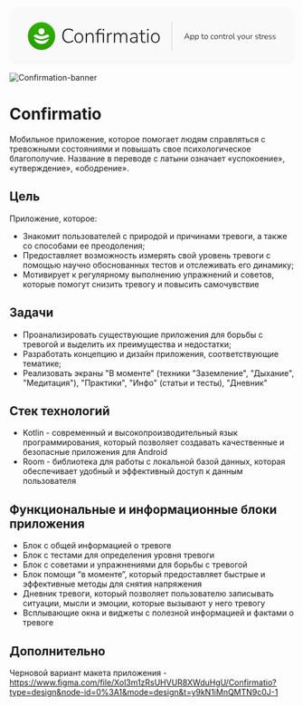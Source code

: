 <svg width="2325" height="466" viewBox="0 0 2325 466" fill="none" xmlns="http://www.w3.org/2000/svg">
<rect width="2325" height="466" rx="60" fill="#F9F9F9"/>
<path d="M1325 120V346" stroke="#1E1E1E" stroke-opacity="0.46" stroke-width="2" stroke-linecap="round"/>
<path d="M1428.42 257.396C1427.85 257.396 1427.39 257.264 1427.04 257C1426.73 256.78 1426.55 256.45 1426.51 256.01C1426.51 255.57 1426.62 255.086 1426.84 254.558L1445.38 211.922C1445.69 211.262 1446.07 210.8 1446.51 210.536C1446.95 210.228 1447.39 210.074 1447.83 210.074C1448.35 210.074 1448.82 210.228 1449.21 210.536C1449.65 210.8 1450 211.262 1450.27 211.922L1468.81 254.558C1469.08 255.086 1469.19 255.57 1469.14 256.01C1469.14 256.45 1468.99 256.78 1468.68 257C1468.42 257.264 1468 257.396 1467.43 257.396C1466.81 257.396 1466.31 257.242 1465.91 256.934C1465.56 256.582 1465.25 256.12 1464.99 255.548L1459.9 243.602L1462.08 244.592H1433.5L1435.75 243.602L1430.67 255.548C1430.4 256.208 1430.07 256.692 1429.68 257C1429.32 257.264 1428.91 257.396 1428.42 257.396ZM1447.76 215.486L1436.54 241.886L1435.02 241.094H1460.56L1459.18 241.886L1447.89 215.486H1447.76ZM1478.96 269.276C1478.3 269.276 1477.79 269.1 1477.44 268.748C1477.09 268.396 1476.91 267.89 1476.91 267.23V226.64C1476.91 225.936 1477.09 225.408 1477.44 225.056C1477.79 224.704 1478.3 224.528 1478.96 224.528C1479.57 224.528 1480.06 224.704 1480.41 225.056C1480.76 225.408 1480.94 225.936 1480.94 226.64V233.372L1480.21 232.976C1480.96 230.336 1482.39 228.246 1484.5 226.706C1486.61 225.166 1489.16 224.396 1492.16 224.396C1495.02 224.396 1497.5 225.078 1499.61 226.442C1501.77 227.806 1503.42 229.72 1504.56 232.184C1505.75 234.648 1506.35 237.574 1506.35 240.962C1506.35 244.35 1505.75 247.298 1504.56 249.806C1503.42 252.27 1501.79 254.184 1499.68 255.548C1497.57 256.868 1495.06 257.528 1492.16 257.528C1489.16 257.528 1486.61 256.758 1484.5 255.218C1482.39 253.678 1480.96 251.632 1480.21 249.08H1480.94V267.23C1480.94 267.89 1480.76 268.396 1480.41 268.748C1480.06 269.1 1479.57 269.276 1478.96 269.276ZM1491.56 254.162C1493.72 254.162 1495.59 253.656 1497.17 252.644C1498.8 251.588 1500.05 250.07 1500.93 248.09C1501.81 246.11 1502.25 243.734 1502.25 240.962C1502.25 236.782 1501.29 233.548 1499.35 231.26C1497.41 228.972 1494.82 227.828 1491.56 227.828C1489.41 227.828 1487.51 228.356 1485.89 229.412C1484.3 230.424 1483.07 231.92 1482.19 233.9C1481.31 235.836 1480.87 238.19 1480.87 240.962C1480.87 245.186 1481.84 248.442 1483.77 250.73C1485.71 253.018 1488.31 254.162 1491.56 254.162ZM1516.92 269.276C1516.26 269.276 1515.75 269.1 1515.4 268.748C1515.05 268.396 1514.87 267.89 1514.87 267.23V226.64C1514.87 225.936 1515.05 225.408 1515.4 225.056C1515.75 224.704 1516.26 224.528 1516.92 224.528C1517.54 224.528 1518.02 224.704 1518.37 225.056C1518.72 225.408 1518.9 225.936 1518.9 226.64V233.372L1518.17 232.976C1518.92 230.336 1520.35 228.246 1522.46 226.706C1524.58 225.166 1527.13 224.396 1530.12 224.396C1532.98 224.396 1535.47 225.078 1537.58 226.442C1539.73 227.806 1541.38 229.72 1542.53 232.184C1543.72 234.648 1544.31 237.574 1544.31 240.962C1544.31 244.35 1543.72 247.298 1542.53 249.806C1541.38 252.27 1539.76 254.184 1537.64 255.548C1535.53 256.868 1533.02 257.528 1530.12 257.528C1527.13 257.528 1524.58 256.758 1522.46 255.218C1520.35 253.678 1518.92 251.632 1518.17 249.08H1518.9V267.23C1518.9 267.89 1518.72 268.396 1518.37 268.748C1518.02 269.1 1517.54 269.276 1516.92 269.276ZM1529.53 254.162C1531.68 254.162 1533.55 253.656 1535.14 252.644C1536.76 251.588 1538.02 250.07 1538.9 248.09C1539.78 246.11 1540.22 243.734 1540.22 240.962C1540.22 236.782 1539.25 233.548 1537.31 231.26C1535.38 228.972 1532.78 227.828 1529.53 227.828C1527.37 227.828 1525.48 228.356 1523.85 229.412C1522.27 230.424 1521.03 231.92 1520.15 233.9C1519.27 235.836 1518.83 238.19 1518.83 240.962C1518.83 245.186 1519.8 248.442 1521.74 250.73C1523.67 253.018 1526.27 254.162 1529.53 254.162ZM1581.54 257.528C1579.17 257.528 1577.19 257.088 1575.6 256.208C1574.02 255.328 1572.83 254.074 1572.04 252.446C1571.25 250.774 1570.85 248.728 1570.85 246.308V228.224H1565.97C1565.4 228.224 1564.93 228.092 1564.58 227.828C1564.23 227.52 1564.05 227.102 1564.05 226.574C1564.05 226.09 1564.23 225.716 1564.58 225.452C1564.93 225.144 1565.4 224.99 1565.97 224.99H1570.85V216.74C1570.85 216.036 1571.03 215.53 1571.38 215.222C1571.73 214.87 1572.24 214.694 1572.9 214.694C1573.51 214.694 1574 214.87 1574.35 215.222C1574.7 215.53 1574.88 216.036 1574.88 216.74V224.99H1583.79C1584.4 224.99 1584.87 225.144 1585.17 225.452C1585.48 225.716 1585.64 226.09 1585.64 226.574C1585.64 227.102 1585.48 227.52 1585.17 227.828C1584.87 228.092 1584.4 228.224 1583.79 228.224H1574.88V245.78C1574.88 248.464 1575.43 250.51 1576.53 251.918C1577.63 253.326 1579.45 254.03 1582.01 254.03C1582.89 254.03 1583.61 253.942 1584.18 253.766C1584.8 253.546 1585.31 253.436 1585.7 253.436C1586.01 253.436 1586.27 253.568 1586.49 253.832C1586.76 254.096 1586.89 254.514 1586.89 255.086C1586.89 255.438 1586.8 255.79 1586.63 256.142C1586.49 256.494 1586.23 256.714 1585.83 256.802C1585.35 256.978 1584.69 257.132 1583.85 257.264C1583.02 257.44 1582.25 257.528 1581.54 257.528ZM1603.99 257.528C1601 257.528 1598.4 256.846 1596.2 255.482C1594 254.118 1592.28 252.204 1591.05 249.74C1589.86 247.276 1589.27 244.35 1589.27 240.962C1589.27 238.454 1589.6 236.188 1590.26 234.164C1590.96 232.14 1591.95 230.402 1593.23 228.95C1594.55 227.454 1596.11 226.332 1597.92 225.584C1599.76 224.792 1601.79 224.396 1603.99 224.396C1607.02 224.396 1609.64 225.078 1611.84 226.442C1614.04 227.806 1615.74 229.742 1616.92 232.25C1618.16 234.714 1618.77 237.618 1618.77 240.962C1618.77 243.514 1618.42 245.802 1617.72 247.826C1617.06 249.85 1616.07 251.588 1614.75 253.04C1613.47 254.492 1611.93 255.614 1610.13 256.406C1608.32 257.154 1606.28 257.528 1603.99 257.528ZM1603.99 254.162C1606.19 254.162 1608.08 253.656 1609.66 252.644C1611.29 251.588 1612.52 250.07 1613.36 248.09C1614.24 246.11 1614.68 243.734 1614.68 240.962C1614.68 236.782 1613.71 233.548 1611.78 231.26C1609.88 228.972 1607.29 227.828 1603.99 227.828C1601.83 227.828 1599.94 228.356 1598.31 229.412C1596.73 230.424 1595.5 231.92 1594.62 233.9C1593.78 235.836 1593.36 238.19 1593.36 240.962C1593.36 245.186 1594.33 248.442 1596.27 250.73C1598.2 253.018 1600.78 254.162 1603.99 254.162ZM1657.04 257.528C1653.92 257.528 1651.23 256.846 1648.99 255.482C1646.75 254.074 1645.01 252.116 1643.78 249.608C1642.59 247.056 1641.99 244.108 1641.99 240.764C1641.99 238.212 1642.32 235.946 1642.98 233.966C1643.69 231.942 1644.68 230.226 1645.95 228.818C1647.27 227.41 1648.86 226.332 1650.71 225.584C1652.6 224.792 1654.71 224.396 1657.04 224.396C1658.67 224.396 1660.34 224.682 1662.06 225.254C1663.77 225.782 1665.34 226.684 1666.74 227.96C1667.05 228.224 1667.25 228.532 1667.34 228.884C1667.43 229.236 1667.4 229.588 1667.27 229.94C1667.14 230.248 1666.94 230.512 1666.68 230.732C1666.41 230.908 1666.08 231.018 1665.69 231.062C1665.34 231.062 1664.96 230.886 1664.57 230.534C1663.33 229.522 1662.08 228.84 1660.8 228.488C1659.57 228.092 1658.36 227.894 1657.17 227.894C1655.37 227.894 1653.79 228.18 1652.42 228.752C1651.06 229.324 1649.89 230.16 1648.92 231.26C1648 232.36 1647.3 233.724 1646.81 235.352C1646.33 236.936 1646.09 238.762 1646.09 240.83C1646.09 244.966 1647.03 248.222 1648.92 250.598C1650.86 252.93 1653.61 254.096 1657.17 254.096C1658.36 254.096 1659.57 253.92 1660.8 253.568C1662.08 253.172 1663.33 252.468 1664.57 251.456C1664.96 251.104 1665.34 250.95 1665.69 250.994C1666.08 250.994 1666.41 251.104 1666.68 251.324C1666.94 251.5 1667.12 251.764 1667.21 252.116C1667.34 252.424 1667.36 252.754 1667.27 253.106C1667.18 253.458 1666.99 253.766 1666.68 254.03C1665.31 255.306 1663.77 256.208 1662.06 256.736C1660.34 257.264 1658.67 257.528 1657.04 257.528ZM1686.36 257.528C1683.37 257.528 1680.77 256.846 1678.57 255.482C1676.37 254.118 1674.66 252.204 1673.42 249.74C1672.24 247.276 1671.64 244.35 1671.64 240.962C1671.64 238.454 1671.97 236.188 1672.63 234.164C1673.34 232.14 1674.33 230.402 1675.6 228.95C1676.92 227.454 1678.48 226.332 1680.29 225.584C1682.14 224.792 1684.16 224.396 1686.36 224.396C1689.4 224.396 1692.01 225.078 1694.21 226.442C1696.41 227.806 1698.11 229.742 1699.3 232.25C1700.53 234.714 1701.14 237.618 1701.14 240.962C1701.14 243.514 1700.79 245.802 1700.09 247.826C1699.43 249.85 1698.44 251.588 1697.12 253.04C1695.84 254.492 1694.3 255.614 1692.5 256.406C1690.69 257.154 1688.65 257.528 1686.36 257.528ZM1686.36 254.162C1688.56 254.162 1690.45 253.656 1692.04 252.644C1693.66 251.588 1694.9 250.07 1695.73 248.09C1696.61 246.11 1697.05 243.734 1697.05 240.962C1697.05 236.782 1696.08 233.548 1694.15 231.26C1692.26 228.972 1689.66 227.828 1686.36 227.828C1684.2 227.828 1682.31 228.356 1680.68 229.412C1679.1 230.424 1677.87 231.92 1676.99 233.9C1676.15 235.836 1675.73 238.19 1675.73 240.962C1675.73 245.186 1676.7 248.442 1678.64 250.73C1680.57 253.018 1683.15 254.162 1686.36 254.162ZM1711.76 257.396C1711.1 257.396 1710.6 257.22 1710.24 256.868C1709.89 256.516 1709.72 256.01 1709.72 255.35V226.64C1709.72 225.936 1709.89 225.408 1710.24 225.056C1710.6 224.704 1711.1 224.528 1711.76 224.528C1712.38 224.528 1712.84 224.704 1713.15 225.056C1713.5 225.408 1713.68 225.936 1713.68 226.64V232.844L1712.95 232.448C1713.83 229.808 1715.33 227.806 1717.44 226.442C1719.59 225.078 1722.06 224.396 1724.83 224.396C1727.38 224.396 1729.49 224.858 1731.17 225.782C1732.88 226.662 1734.16 228.026 1734.99 229.874C1735.83 231.722 1736.25 234.032 1736.25 236.804V255.35C1736.25 256.01 1736.07 256.516 1735.72 256.868C1735.37 257.22 1734.88 257.396 1734.27 257.396C1733.61 257.396 1733.1 257.22 1732.75 256.868C1732.4 256.516 1732.22 256.01 1732.22 255.35V237.134C1732.22 233.922 1731.58 231.59 1730.31 230.138C1729.03 228.642 1727.01 227.894 1724.24 227.894C1721.07 227.894 1718.52 228.884 1716.58 230.864C1714.69 232.8 1713.74 235.418 1713.74 238.718V255.35C1713.74 256.714 1713.08 257.396 1711.76 257.396ZM1758.73 257.528C1756.35 257.528 1754.37 257.088 1752.79 256.208C1751.2 255.328 1750.01 254.074 1749.22 252.446C1748.43 250.774 1748.03 248.728 1748.03 246.308V228.224H1743.15C1742.58 228.224 1742.12 228.092 1741.76 227.828C1741.41 227.52 1741.24 227.102 1741.24 226.574C1741.24 226.09 1741.41 225.716 1741.76 225.452C1742.12 225.144 1742.58 224.99 1743.15 224.99H1748.03V216.74C1748.03 216.036 1748.21 215.53 1748.56 215.222C1748.91 214.87 1749.42 214.694 1750.08 214.694C1750.7 214.694 1751.18 214.87 1751.53 215.222C1751.88 215.53 1752.06 216.036 1752.06 216.74V224.99H1760.97C1761.59 224.99 1762.05 225.144 1762.36 225.452C1762.66 225.716 1762.82 226.09 1762.82 226.574C1762.82 227.102 1762.66 227.52 1762.36 227.828C1762.05 228.092 1761.59 228.224 1760.97 228.224H1752.06V245.78C1752.06 248.464 1752.61 250.51 1753.71 251.918C1754.81 253.326 1756.64 254.03 1759.19 254.03C1760.07 254.03 1760.79 253.942 1761.37 253.766C1761.98 253.546 1762.49 253.436 1762.88 253.436C1763.19 253.436 1763.46 253.568 1763.68 253.832C1763.94 254.096 1764.07 254.514 1764.07 255.086C1764.07 255.438 1763.98 255.79 1763.81 256.142C1763.68 256.494 1763.41 256.714 1763.02 256.802C1762.53 256.978 1761.87 257.132 1761.04 257.264C1760.2 257.44 1759.43 257.528 1758.73 257.528ZM1770.8 257.396C1770.14 257.396 1769.63 257.22 1769.28 256.868C1768.93 256.516 1768.75 256.01 1768.75 255.35V226.64C1768.75 225.936 1768.93 225.408 1769.28 225.056C1769.63 224.704 1770.14 224.528 1770.8 224.528C1771.42 224.528 1771.88 224.704 1772.19 225.056C1772.54 225.408 1772.71 225.936 1772.71 226.64V232.514H1772.05C1772.85 229.918 1774.25 227.916 1776.28 226.508C1778.35 225.1 1780.81 224.374 1783.67 224.33C1784.2 224.286 1784.64 224.396 1784.99 224.66C1785.34 224.924 1785.52 225.342 1785.52 225.914C1785.56 226.53 1785.43 227.014 1785.12 227.366C1784.81 227.674 1784.31 227.872 1783.6 227.96L1782.68 228.026C1779.56 228.334 1777.14 229.368 1775.42 231.128C1773.7 232.888 1772.85 235.264 1772.85 238.256V255.35C1772.85 256.01 1772.67 256.516 1772.32 256.868C1772.01 257.22 1771.5 257.396 1770.8 257.396ZM1803.66 257.528C1800.67 257.528 1798.08 256.846 1795.88 255.482C1793.68 254.118 1791.96 252.204 1790.73 249.74C1789.54 247.276 1788.95 244.35 1788.95 240.962C1788.95 238.454 1789.28 236.188 1789.94 234.164C1790.64 232.14 1791.63 230.402 1792.91 228.95C1794.23 227.454 1795.79 226.332 1797.59 225.584C1799.44 224.792 1801.46 224.396 1803.66 224.396C1806.7 224.396 1809.32 225.078 1811.52 226.442C1813.72 227.806 1815.41 229.742 1816.6 232.25C1817.83 234.714 1818.45 237.618 1818.45 240.962C1818.45 243.514 1818.1 245.802 1817.39 247.826C1816.73 249.85 1815.74 251.588 1814.42 253.04C1813.15 254.492 1811.61 255.614 1809.8 256.406C1808 257.154 1805.95 257.528 1803.66 257.528ZM1803.66 254.162C1805.86 254.162 1807.76 253.656 1809.34 252.644C1810.97 251.588 1812.2 250.07 1813.04 248.09C1813.92 246.11 1814.36 243.734 1814.36 240.962C1814.36 236.782 1813.39 233.548 1811.45 231.26C1809.56 228.972 1806.96 227.828 1803.66 227.828C1801.51 227.828 1799.62 228.356 1797.99 229.412C1796.4 230.424 1795.17 231.92 1794.29 233.9C1793.46 235.836 1793.04 238.19 1793.04 240.962C1793.04 245.186 1794.01 248.442 1795.94 250.73C1797.88 253.018 1800.45 254.162 1803.66 254.162ZM1836.26 257.528C1833.31 257.528 1831.02 256.604 1829.4 254.756C1827.81 252.908 1827.02 250.29 1827.02 246.902V212.12C1827.02 211.416 1827.2 210.91 1827.55 210.602C1827.9 210.25 1828.41 210.074 1829.07 210.074C1829.68 210.074 1830.17 210.25 1830.52 210.602C1830.87 210.91 1831.05 211.416 1831.05 212.12V246.44C1831.05 248.992 1831.55 250.906 1832.56 252.182C1833.58 253.414 1835.05 254.03 1836.99 254.03C1837.43 254.03 1837.8 254.008 1838.11 253.964C1838.42 253.92 1838.72 253.898 1839.03 253.898C1839.43 253.854 1839.71 253.942 1839.89 254.162C1840.11 254.338 1840.22 254.734 1840.22 255.35C1840.22 255.966 1840.07 256.428 1839.76 256.736C1839.45 257.044 1838.94 257.264 1838.24 257.396C1837.93 257.44 1837.6 257.462 1837.25 257.462C1836.94 257.506 1836.61 257.528 1836.26 257.528ZM1869.2 269.276C1868.67 269.276 1868.26 269.122 1867.95 268.814C1867.64 268.55 1867.46 268.176 1867.42 267.692C1867.42 267.252 1867.51 266.79 1867.68 266.306L1872.24 255.944V257.792L1859.3 227.564C1859.08 227.036 1858.99 226.552 1859.04 226.112C1859.13 225.628 1859.32 225.254 1859.63 224.99C1859.98 224.682 1860.47 224.528 1861.08 224.528C1861.66 224.528 1862.07 224.66 1862.34 224.924C1862.65 225.188 1862.91 225.606 1863.13 226.178L1874.88 254.624H1873.23L1884.98 226.178C1885.24 225.562 1885.53 225.144 1885.83 224.924C1886.14 224.66 1886.58 224.528 1887.15 224.528C1887.73 224.528 1888.14 224.682 1888.41 224.99C1888.72 225.254 1888.89 225.606 1888.94 226.046C1888.98 226.486 1888.89 226.97 1888.67 227.498L1871.45 267.692C1871.18 268.308 1870.87 268.726 1870.52 268.946C1870.21 269.166 1869.77 269.276 1869.2 269.276ZM1908.4 257.528C1905.41 257.528 1902.81 256.846 1900.61 255.482C1898.41 254.118 1896.7 252.204 1895.46 249.74C1894.28 247.276 1893.68 244.35 1893.68 240.962C1893.68 238.454 1894.01 236.188 1894.67 234.164C1895.38 232.14 1896.37 230.402 1897.64 228.95C1898.96 227.454 1900.52 226.332 1902.33 225.584C1904.18 224.792 1906.2 224.396 1908.4 224.396C1911.44 224.396 1914.05 225.078 1916.25 226.442C1918.45 227.806 1920.15 229.742 1921.34 232.25C1922.57 234.714 1923.18 237.618 1923.18 240.962C1923.18 243.514 1922.83 245.802 1922.13 247.826C1921.47 249.85 1920.48 251.588 1919.16 253.04C1917.88 254.492 1916.34 255.614 1914.54 256.406C1912.73 257.154 1910.69 257.528 1908.4 257.528ZM1908.4 254.162C1910.6 254.162 1912.49 253.656 1914.08 252.644C1915.7 251.588 1916.94 250.07 1917.77 248.09C1918.65 246.11 1919.09 243.734 1919.09 240.962C1919.09 236.782 1918.12 233.548 1916.19 231.26C1914.3 228.972 1911.7 227.828 1908.4 227.828C1906.24 227.828 1904.35 228.356 1902.72 229.412C1901.14 230.424 1899.91 231.92 1899.03 233.9C1898.19 235.836 1897.77 238.19 1897.77 240.962C1897.77 245.186 1898.74 248.442 1900.68 250.73C1902.61 253.018 1905.19 254.162 1908.4 254.162ZM1943.04 257.528C1940.49 257.528 1938.36 257.066 1936.64 256.142C1934.97 255.218 1933.71 253.832 1932.88 251.984C1932.04 250.136 1931.62 247.848 1931.62 245.12V226.64C1931.62 225.936 1931.8 225.408 1932.15 225.056C1932.5 224.704 1933.01 224.528 1933.67 224.528C1934.29 224.528 1934.77 224.704 1935.12 225.056C1935.47 225.408 1935.65 225.936 1935.65 226.64V244.922C1935.65 248.002 1936.29 250.312 1937.56 251.852C1938.84 253.348 1940.84 254.096 1943.57 254.096C1946.56 254.096 1948.98 253.106 1950.83 251.126C1952.68 249.102 1953.6 246.462 1953.6 243.206V226.64C1953.6 225.936 1953.78 225.408 1954.13 225.056C1954.48 224.704 1954.99 224.528 1955.65 224.528C1956.26 224.528 1956.75 224.704 1957.1 225.056C1957.45 225.408 1957.63 225.936 1957.63 226.64V255.35C1957.63 256.714 1956.99 257.396 1955.71 257.396C1955.1 257.396 1954.61 257.22 1954.26 256.868C1953.91 256.516 1953.73 256.01 1953.73 255.35V248.816L1954.53 249.278C1953.69 251.962 1952.24 254.008 1950.17 255.416C1948.1 256.824 1945.73 257.528 1943.04 257.528ZM1970.28 257.396C1969.62 257.396 1969.12 257.22 1968.77 256.868C1968.41 256.516 1968.24 256.01 1968.24 255.35V226.64C1968.24 225.936 1968.41 225.408 1968.77 225.056C1969.12 224.704 1969.62 224.528 1970.28 224.528C1970.9 224.528 1971.36 224.704 1971.67 225.056C1972.02 225.408 1972.2 225.936 1972.2 226.64V232.514H1971.54C1972.33 229.918 1973.74 227.916 1975.76 226.508C1977.83 225.1 1980.29 224.374 1983.15 224.33C1983.68 224.286 1984.12 224.396 1984.47 224.66C1984.83 224.924 1985 225.342 1985 225.914C1985.05 226.53 1984.91 227.014 1984.61 227.366C1984.3 227.674 1983.79 227.872 1983.09 227.96L1982.16 228.026C1979.04 228.334 1976.62 229.368 1974.9 231.128C1973.19 232.888 1972.33 235.264 1972.33 238.256V255.35C1972.33 256.01 1972.15 256.516 1971.8 256.868C1971.49 257.22 1970.99 257.396 1970.28 257.396ZM2017.85 257.528C2015.87 257.528 2013.89 257.264 2011.91 256.736C2009.98 256.208 2008.13 255.306 2006.37 254.03C2006.02 253.81 2005.77 253.546 2005.64 253.238C2005.55 252.886 2005.53 252.534 2005.58 252.182C2005.66 251.83 2005.82 251.544 2006.04 251.324C2006.3 251.06 2006.61 250.906 2006.96 250.862C2007.31 250.818 2007.69 250.928 2008.08 251.192C2009.8 252.336 2011.47 253.128 2013.1 253.568C2014.73 254.008 2016.36 254.228 2017.98 254.228C2020.67 254.228 2022.71 253.722 2024.12 252.71C2025.53 251.698 2026.23 250.334 2026.23 248.618C2026.23 247.21 2025.77 246.132 2024.85 245.384C2023.97 244.592 2022.52 243.954 2020.49 243.47L2014.75 242.15C2011.98 241.534 2009.93 240.544 2008.61 239.18C2007.29 237.772 2006.63 235.968 2006.63 233.768C2006.63 231.876 2007.12 230.226 2008.08 228.818C2009.1 227.41 2010.5 226.332 2012.31 225.584C2014.16 224.792 2016.27 224.396 2018.64 224.396C2020.58 224.396 2022.43 224.682 2024.19 225.254C2025.95 225.826 2027.49 226.706 2028.81 227.894C2029.16 228.158 2029.38 228.466 2029.47 228.818C2029.6 229.17 2029.6 229.522 2029.47 229.874C2029.38 230.182 2029.2 230.446 2028.94 230.666C2028.68 230.886 2028.37 230.996 2028.02 230.996C2027.66 230.996 2027.29 230.864 2026.89 230.6C2025.62 229.632 2024.28 228.928 2022.87 228.488C2021.46 228.004 2020.03 227.762 2018.58 227.762C2016.03 227.762 2014.05 228.29 2012.64 229.346C2011.27 230.402 2010.59 231.832 2010.59 233.636C2010.59 235 2011.01 236.1 2011.85 236.936C2012.73 237.772 2014.09 238.41 2015.94 238.85L2021.68 240.17C2024.54 240.83 2026.67 241.82 2028.08 243.14C2029.49 244.416 2030.19 246.154 2030.19 248.354C2030.19 251.17 2029.07 253.414 2026.83 255.086C2024.63 256.714 2021.64 257.528 2017.85 257.528ZM2050.7 257.528C2048.32 257.528 2046.34 257.088 2044.76 256.208C2043.17 255.328 2041.99 254.074 2041.19 252.446C2040.4 250.774 2040.01 248.728 2040.01 246.308V228.224H2035.12C2034.55 228.224 2034.09 228.092 2033.74 227.828C2033.38 227.52 2033.21 227.102 2033.21 226.574C2033.21 226.09 2033.38 225.716 2033.74 225.452C2034.09 225.144 2034.55 224.99 2035.12 224.99H2040.01V216.74C2040.01 216.036 2040.18 215.53 2040.53 215.222C2040.89 214.87 2041.39 214.694 2042.05 214.694C2042.67 214.694 2043.15 214.87 2043.5 215.222C2043.86 215.53 2044.03 216.036 2044.03 216.74V224.99H2052.94C2053.56 224.99 2054.02 225.144 2054.33 225.452C2054.64 225.716 2054.79 226.09 2054.79 226.574C2054.79 227.102 2054.64 227.52 2054.33 227.828C2054.02 228.092 2053.56 228.224 2052.94 228.224H2044.03V245.78C2044.03 248.464 2044.58 250.51 2045.68 251.918C2046.78 253.326 2048.61 254.03 2051.16 254.03C2052.04 254.03 2052.77 253.942 2053.34 253.766C2053.95 253.546 2054.46 253.436 2054.86 253.436C2055.16 253.436 2055.43 253.568 2055.65 253.832C2055.91 254.096 2056.04 254.514 2056.04 255.086C2056.04 255.438 2055.96 255.79 2055.78 256.142C2055.65 256.494 2055.38 256.714 2054.99 256.802C2054.5 256.978 2053.84 257.132 2053.01 257.264C2052.17 257.44 2051.4 257.528 2050.7 257.528ZM2062.77 257.396C2062.11 257.396 2061.61 257.22 2061.26 256.868C2060.9 256.516 2060.73 256.01 2060.73 255.35V226.64C2060.73 225.936 2060.9 225.408 2061.26 225.056C2061.61 224.704 2062.11 224.528 2062.77 224.528C2063.39 224.528 2063.85 224.704 2064.16 225.056C2064.51 225.408 2064.69 225.936 2064.69 226.64V232.514H2064.03C2064.82 229.918 2066.23 227.916 2068.25 226.508C2070.32 225.1 2072.78 224.374 2075.64 224.33C2076.17 224.286 2076.61 224.396 2076.96 224.66C2077.32 224.924 2077.49 225.342 2077.49 225.914C2077.54 226.53 2077.4 227.014 2077.1 227.366C2076.79 227.674 2076.28 227.872 2075.58 227.96L2074.65 228.026C2071.53 228.334 2069.11 229.368 2067.39 231.128C2065.68 232.888 2064.82 235.264 2064.82 238.256V255.35C2064.82 256.01 2064.64 256.516 2064.29 256.868C2063.98 257.22 2063.48 257.396 2062.77 257.396ZM2096.83 257.528C2093.53 257.528 2090.69 256.868 2088.31 255.548C2085.94 254.228 2084.11 252.336 2082.83 249.872C2081.56 247.408 2080.92 244.482 2080.92 241.094C2080.92 237.75 2081.56 234.846 2082.83 232.382C2084.11 229.874 2085.87 227.916 2088.11 226.508C2090.4 225.1 2093.02 224.396 2095.97 224.396C2098.12 224.396 2100.02 224.77 2101.64 225.518C2103.32 226.222 2104.72 227.256 2105.87 228.62C2107.06 229.94 2107.96 231.568 2108.57 233.504C2109.19 235.396 2109.5 237.552 2109.5 239.972C2109.5 240.588 2109.32 241.05 2108.97 241.358C2108.66 241.666 2108.22 241.82 2107.65 241.82H2083.82V238.85H2106.99L2105.93 239.708C2105.93 237.156 2105.56 235 2104.81 233.24C2104.06 231.436 2102.94 230.05 2101.45 229.082C2099.99 228.114 2098.19 227.63 2096.03 227.63C2093.61 227.63 2091.57 228.202 2089.9 229.346C2088.22 230.446 2086.97 231.986 2086.13 233.966C2085.3 235.902 2084.88 238.146 2084.88 240.698V241.028C2084.88 245.252 2085.91 248.508 2087.98 250.796C2090.05 253.04 2092.95 254.162 2096.69 254.162C2098.32 254.162 2099.88 253.942 2101.38 253.502C2102.92 253.062 2104.42 252.314 2105.87 251.258C2106.31 250.95 2106.73 250.796 2107.12 250.796C2107.56 250.796 2107.91 250.906 2108.18 251.126C2108.49 251.346 2108.68 251.632 2108.77 251.984C2108.9 252.292 2108.88 252.644 2108.71 253.04C2108.57 253.392 2108.29 253.722 2107.85 254.03C2106.44 255.174 2104.75 256.054 2102.77 256.67C2100.79 257.242 2098.81 257.528 2096.83 257.528ZM2128.13 257.528C2126.15 257.528 2124.17 257.264 2122.19 256.736C2120.26 256.208 2118.41 255.306 2116.65 254.03C2116.3 253.81 2116.05 253.546 2115.92 253.238C2115.83 252.886 2115.81 252.534 2115.86 252.182C2115.94 251.83 2116.1 251.544 2116.32 251.324C2116.58 251.06 2116.89 250.906 2117.24 250.862C2117.59 250.818 2117.97 250.928 2118.36 251.192C2120.08 252.336 2121.75 253.128 2123.38 253.568C2125.01 254.008 2126.64 254.228 2128.26 254.228C2130.95 254.228 2132.99 253.722 2134.4 252.71C2135.81 251.698 2136.51 250.334 2136.51 248.618C2136.51 247.21 2136.05 246.132 2135.13 245.384C2134.25 244.592 2132.8 243.954 2130.77 243.47L2125.03 242.15C2122.26 241.534 2120.21 240.544 2118.89 239.18C2117.57 237.772 2116.91 235.968 2116.91 233.768C2116.91 231.876 2117.4 230.226 2118.36 228.818C2119.38 227.41 2120.78 226.332 2122.59 225.584C2124.44 224.792 2126.55 224.396 2128.92 224.396C2130.86 224.396 2132.71 224.682 2134.47 225.254C2136.23 225.826 2137.77 226.706 2139.09 227.894C2139.44 228.158 2139.66 228.466 2139.75 228.818C2139.88 229.17 2139.88 229.522 2139.75 229.874C2139.66 230.182 2139.48 230.446 2139.22 230.666C2138.96 230.886 2138.65 230.996 2138.3 230.996C2137.94 230.996 2137.57 230.864 2137.17 230.6C2135.9 229.632 2134.56 228.928 2133.15 228.488C2131.74 228.004 2130.31 227.762 2128.86 227.762C2126.31 227.762 2124.33 228.29 2122.92 229.346C2121.55 230.402 2120.87 231.832 2120.87 233.636C2120.87 235 2121.29 236.1 2122.13 236.936C2123.01 237.772 2124.37 238.41 2126.22 238.85L2131.96 240.17C2134.82 240.83 2136.95 241.82 2138.36 243.14C2139.77 244.416 2140.47 246.154 2140.47 248.354C2140.47 251.17 2139.35 253.414 2137.11 255.086C2134.91 256.714 2131.92 257.528 2128.13 257.528ZM2159.65 257.528C2157.67 257.528 2155.69 257.264 2153.71 256.736C2151.77 256.208 2149.93 255.306 2148.17 254.03C2147.81 253.81 2147.57 253.546 2147.44 253.238C2147.35 252.886 2147.33 252.534 2147.37 252.182C2147.46 251.83 2147.62 251.544 2147.84 251.324C2148.1 251.06 2148.41 250.906 2148.76 250.862C2149.11 250.818 2149.49 250.928 2149.88 251.192C2151.6 252.336 2153.27 253.128 2154.9 253.568C2156.53 254.008 2158.15 254.228 2159.78 254.228C2162.47 254.228 2164.51 253.722 2165.92 252.71C2167.33 251.698 2168.03 250.334 2168.03 248.618C2168.03 247.21 2167.57 246.132 2166.65 245.384C2165.77 244.592 2164.31 243.954 2162.29 243.47L2156.55 242.15C2153.78 241.534 2151.73 240.544 2150.41 239.18C2149.09 237.772 2148.43 235.968 2148.43 233.768C2148.43 231.876 2148.91 230.226 2149.88 228.818C2150.89 227.41 2152.3 226.332 2154.11 225.584C2155.95 224.792 2158.07 224.396 2160.44 224.396C2162.38 224.396 2164.23 224.682 2165.99 225.254C2167.75 225.826 2169.29 226.706 2170.61 227.894C2170.96 228.158 2171.18 228.466 2171.27 228.818C2171.4 229.17 2171.4 229.522 2171.27 229.874C2171.18 230.182 2171 230.446 2170.74 230.666C2170.47 230.886 2170.17 230.996 2169.81 230.996C2169.46 230.996 2169.09 230.864 2168.69 230.6C2167.42 229.632 2166.07 228.928 2164.67 228.488C2163.26 228.004 2161.83 227.762 2160.38 227.762C2157.82 227.762 2155.84 228.29 2154.44 229.346C2153.07 230.402 2152.39 231.832 2152.39 233.636C2152.39 235 2152.81 236.1 2153.64 236.936C2154.52 237.772 2155.89 238.41 2157.74 238.85L2163.48 240.17C2166.34 240.83 2168.47 241.82 2169.88 243.14C2171.29 244.416 2171.99 246.154 2171.99 248.354C2171.99 251.17 2170.87 253.414 2168.63 255.086C2166.43 256.714 2163.43 257.528 2159.65 257.528Z" fill="black"/>
<path d="M372.506 233C372.506 170.592 322.696 120 261.253 120C199.81 120 150 170.592 150 233C150 295.408 199.81 346 261.253 346C322.696 346 372.506 295.408 372.506 233Z" fill="url(#paint0_linear_3_68)"/>
<path d="M261.253 258.548C268.38 258.548 276.292 257.111 284.991 254.237C293.69 251.363 306.738 246.306 324.135 239.068V236.673C324.135 231.244 321.987 226.879 317.69 223.579C313.393 220.279 308.677 219.374 303.541 220.865C301.76 221.397 299.951 222.036 298.115 222.781C296.278 223.526 293.843 224.484 290.808 225.655C284.415 228.423 279.017 230.339 274.615 231.403C270.214 232.468 265.76 233 261.253 233C256.537 233 251.978 232.442 247.576 231.327C243.174 230.211 237.62 228.267 230.912 225.495C228.397 224.431 226.224 223.554 224.392 222.864C222.559 222.174 220.803 221.561 219.122 221.024C213.987 219.321 209.245 220.12 204.898 223.42C200.551 226.719 198.375 231.137 198.371 236.673V238.748C212.1 245.135 224.153 250.032 234.528 253.438C244.904 256.845 253.812 258.548 261.253 258.548ZM261.253 296.87C275.716 296.87 288.424 292.85 299.378 284.811C310.333 276.772 317.746 266.474 321.62 253.917C307.891 259.879 296.362 264.271 287.035 267.094C277.707 269.917 269.113 271.326 261.253 271.322C253.288 271.322 244.195 269.804 233.975 266.768C223.754 263.732 212.62 259.395 200.572 253.758C204.135 266.851 211.314 277.311 222.109 285.137C232.904 292.963 245.952 296.874 261.253 296.87ZM261.253 220.226C254.336 220.226 248.415 217.725 243.489 212.721C238.563 207.718 236.1 201.704 236.1 194.678C236.1 187.653 238.563 181.638 243.489 176.635C248.415 171.632 254.336 169.13 261.253 169.13C268.17 169.13 274.091 171.632 279.017 176.635C283.943 181.638 286.406 187.653 286.406 194.678C286.406 201.704 283.943 207.718 279.017 212.721C274.091 217.725 268.17 220.226 261.253 220.226Z" fill="white"/>
<path d="M482.492 288.341C471.744 288.341 462.539 286.017 454.877 281.369C447.215 276.613 441.309 269.858 437.159 261.103C433.115 252.348 431.093 241.917 431.093 229.811C431.093 220.732 432.21 212.626 434.445 205.492C436.786 198.25 440.138 192.143 444.501 187.171C448.971 182.091 454.398 178.2 460.783 175.498C467.274 172.796 474.511 171.444 482.492 171.444C489.515 171.444 496.06 172.471 502.125 174.525C508.191 176.579 513.406 179.605 517.769 183.604C518.833 184.577 519.525 185.604 519.844 186.685C520.163 187.766 520.163 188.792 519.844 189.765C519.631 190.63 519.152 191.387 518.407 192.035C517.662 192.575 516.758 192.846 515.694 192.846C514.736 192.738 513.672 192.197 512.501 191.224C508.457 187.658 503.935 185.009 498.933 183.28C494.038 181.551 488.611 180.686 482.651 180.686C473.819 180.686 466.317 182.631 460.144 186.523C454.079 190.306 449.45 195.872 446.257 203.222C443.171 210.572 441.628 219.435 441.628 229.811C441.628 240.296 443.171 249.213 446.257 256.563C449.45 263.913 454.079 269.533 460.144 273.425C466.317 277.208 473.819 279.099 482.651 279.099C488.504 279.099 493.931 278.234 498.933 276.505C503.935 274.668 508.51 271.965 512.661 268.398C513.831 267.426 514.895 266.939 515.853 266.939C516.917 266.939 517.769 267.264 518.407 267.912C519.152 268.453 519.684 269.209 520.003 270.182C520.323 271.047 520.323 271.965 520.003 272.938C519.791 273.911 519.205 274.83 518.247 275.694C513.672 279.91 508.351 283.098 502.285 285.26C496.326 287.314 489.728 288.341 482.492 288.341Z" fill="#1E1E1E"/>
<path d="M565.778 288.341C558.542 288.341 552.263 286.665 546.942 283.314C541.622 279.964 537.471 275.262 534.492 269.209C531.619 263.156 530.182 255.968 530.182 247.646C530.182 241.485 530.98 235.918 532.576 230.946C534.279 225.974 536.673 221.705 539.759 218.138C542.952 214.463 546.73 211.707 551.093 209.869C555.562 207.924 560.457 206.951 565.778 206.951C573.121 206.951 579.452 208.626 584.773 211.977C590.094 215.328 594.191 220.084 597.064 226.245C600.044 232.297 601.534 239.431 601.534 247.646C601.534 253.915 600.682 259.535 598.98 264.507C597.384 269.479 594.989 273.749 591.797 277.316C588.711 280.883 584.986 283.639 580.623 285.584C576.26 287.422 571.312 288.341 565.778 288.341ZM565.778 280.072C571.099 280.072 575.675 278.829 579.506 276.343C583.443 273.749 586.423 270.02 588.445 265.156C590.573 260.292 591.637 254.455 591.637 247.646C591.637 237.378 589.296 229.433 584.614 223.813C580.038 218.192 573.759 215.382 565.778 215.382C560.564 215.382 555.988 216.679 552.05 219.273C548.219 221.759 545.24 225.434 543.111 230.298C541.09 235.054 540.079 240.836 540.079 247.646C540.079 258.022 542.42 266.021 547.102 271.641C551.784 277.262 558.01 280.072 565.778 280.072Z" fill="#1E1E1E"/>
<path d="M627.213 288.016C625.617 288.016 624.393 287.584 623.542 286.719C622.691 285.855 622.265 284.612 622.265 282.99V212.463C622.265 210.734 622.691 209.437 623.542 208.572C624.393 207.708 625.617 207.275 627.213 207.275C628.703 207.275 629.82 207.708 630.565 208.572C631.417 209.437 631.842 210.734 631.842 212.463V227.704L630.087 226.731C632.215 220.246 635.833 215.328 640.941 211.977C646.155 208.626 652.115 206.951 658.819 206.951C664.991 206.951 670.099 208.086 674.143 210.356C678.293 212.518 681.379 215.868 683.401 220.408C685.423 224.948 686.434 230.622 686.434 237.432V282.99C686.434 284.612 686.008 285.855 685.157 286.719C684.305 287.584 683.135 288.016 681.645 288.016C680.049 288.016 678.825 287.584 677.974 286.719C677.122 285.855 676.697 284.612 676.697 282.99V238.242C676.697 230.352 675.154 224.623 672.068 221.056C668.982 217.381 664.086 215.544 657.382 215.544C649.72 215.544 643.548 217.976 638.866 222.84C634.29 227.596 632.002 234.027 632.002 242.133V282.99C632.002 286.341 630.406 288.016 627.213 288.016Z" fill="#1E1E1E"/>
<path d="M720.205 288.016C718.609 288.016 717.385 287.584 716.534 286.719C715.683 285.855 715.257 284.612 715.257 282.99V216.355H703.924C702.54 216.355 701.423 216.03 700.572 215.382C699.827 214.625 699.454 213.598 699.454 212.301C699.454 211.112 699.827 210.194 700.572 209.545C701.423 208.789 702.54 208.41 703.924 208.41H717.811L715.257 211.004V204.519C715.257 194.791 717.545 187.279 722.121 181.983C726.697 176.687 733.561 173.66 742.712 172.904L747.501 172.579C748.672 172.363 749.629 172.525 750.374 173.066C751.119 173.498 751.598 174.147 751.811 175.011C752.024 175.768 752.024 176.579 751.811 177.443C751.705 178.308 751.332 179.065 750.694 179.713C750.162 180.254 749.523 180.524 748.778 180.524L743.67 180.848C737.072 181.28 732.284 183.442 729.304 187.333C726.431 191.224 724.994 196.683 724.994 203.708V210.68L723.557 208.41H766.496C767.986 208.41 769.157 208.843 770.008 209.707C770.859 210.572 771.285 211.869 771.285 213.598V282.342C771.285 283.963 770.859 285.26 770.008 286.233C769.263 287.206 768.093 287.692 766.496 287.692C764.9 287.692 763.676 287.206 762.825 286.233C761.974 285.26 761.548 283.963 761.548 282.342V216.355H724.994V282.99C724.994 286.341 723.398 288.016 720.205 288.016ZM766.496 188.144C764.368 188.144 762.665 187.549 761.388 186.36C760.218 185.172 759.633 183.496 759.633 181.334C759.633 179.173 760.218 177.551 761.388 176.471C762.665 175.282 764.368 174.687 766.496 174.687C768.731 174.687 770.434 175.282 771.604 176.471C772.881 177.551 773.52 179.173 773.52 181.334C773.52 183.496 772.881 185.172 771.604 186.36C770.434 187.549 768.731 188.144 766.496 188.144Z" fill="#1E1E1E"/>
<path d="M801.958 288.016C800.362 288.016 799.138 287.584 798.286 286.719C797.435 285.855 797.009 284.612 797.009 282.99V212.463C797.009 210.734 797.435 209.437 798.286 208.572C799.138 207.708 800.362 207.275 801.958 207.275C803.448 207.275 804.565 207.708 805.31 208.572C806.161 209.437 806.587 210.734 806.587 212.463V226.893H804.991C806.906 220.516 810.311 215.598 815.207 212.139C820.208 208.68 826.167 206.897 833.085 206.789C834.362 206.681 835.426 206.951 836.277 207.6C837.128 208.248 837.554 209.275 837.554 210.68C837.66 212.193 837.341 213.382 836.596 214.247C835.851 215.004 834.628 215.49 832.925 215.706L830.69 215.868C823.135 216.625 817.282 219.165 813.132 223.488C808.981 227.812 806.906 233.649 806.906 240.998V282.99C806.906 284.612 806.48 285.855 805.629 286.719C804.884 287.584 803.66 288.016 801.958 288.016Z" fill="#1E1E1E"/>
<path d="M856.836 288.016C855.24 288.016 854.016 287.584 853.165 286.719C852.313 285.855 851.888 284.612 851.888 282.99V212.463C851.888 210.734 852.313 209.437 853.165 208.572C854.016 207.708 855.24 207.275 856.836 207.275C858.326 207.275 859.443 207.708 860.188 208.572C861.039 209.437 861.465 210.734 861.465 212.463V227.866L859.709 226.731C861.625 220.354 864.87 215.49 869.446 212.139C874.022 208.68 879.503 206.951 885.888 206.951C892.698 206.951 898.125 208.626 902.169 211.977C906.319 215.328 909.033 220.354 910.31 227.055H907.916C909.725 221.002 913.077 216.138 917.972 212.463C922.973 208.789 928.826 206.951 935.531 206.951C941.277 206.951 946.013 208.086 949.737 210.356C953.568 212.626 956.441 216.03 958.357 220.57C960.272 225.002 961.23 230.622 961.23 237.432V282.99C961.23 284.612 960.804 285.855 959.953 286.719C959.102 287.584 957.878 288.016 956.282 288.016C954.792 288.016 953.621 287.584 952.77 286.719C951.919 285.855 951.493 284.612 951.493 282.99V238.242C951.493 230.352 950.11 224.623 947.343 221.056C944.682 217.381 940.16 215.544 933.775 215.544C926.964 215.544 921.537 217.976 917.493 222.84C913.449 227.596 911.427 234.081 911.427 242.295V282.99C911.427 284.612 911.002 285.855 910.15 286.719C909.299 287.584 908.128 288.016 906.639 288.016C905.042 288.016 903.819 287.584 902.967 286.719C902.116 285.855 901.69 284.612 901.69 282.99V238.242C901.69 230.352 900.307 224.623 897.54 221.056C894.88 217.381 890.41 215.544 884.132 215.544C877.215 215.544 871.734 217.976 867.69 222.84C863.647 227.596 861.625 234.081 861.625 242.295V282.99C861.625 286.341 860.029 288.016 856.836 288.016Z" fill="#1E1E1E"/>
<path d="M1010.66 288.341C1005.45 288.341 1000.77 287.314 996.615 285.26C992.572 283.206 989.326 280.396 986.878 276.829C984.537 273.262 983.367 269.263 983.367 264.832C983.367 258.995 984.803 254.401 987.676 251.051C990.55 247.7 995.392 245.376 1002.2 244.079C1009.01 242.674 1018.38 241.971 1030.3 241.971H1037.16V249.267H1030.46C1020.88 249.267 1013.38 249.699 1007.95 250.564C1002.63 251.321 998.903 252.78 996.775 254.942C994.647 257.103 993.583 260.13 993.583 264.021C993.583 268.885 995.232 272.83 998.531 275.856C1001.83 278.883 1006.3 280.396 1011.94 280.396C1016.52 280.396 1020.51 279.315 1023.91 277.154C1027.42 274.884 1030.19 271.803 1032.21 267.912C1034.23 264.021 1035.24 259.589 1035.24 254.617V236.135C1035.24 228.893 1033.81 223.65 1030.93 220.408C1028.06 217.057 1023.49 215.382 1017.21 215.382C1013.16 215.382 1009.23 215.922 1005.39 217.003C1001.67 218.084 997.68 219.813 993.423 222.191C992.252 222.84 991.188 223.056 990.23 222.84C989.379 222.624 988.687 222.191 988.155 221.543C987.73 220.894 987.41 220.138 987.198 219.273C987.091 218.3 987.251 217.381 987.676 216.517C988.102 215.652 988.847 214.949 989.911 214.409C994.381 211.923 998.903 210.086 1003.48 208.897C1008.16 207.6 1012.68 206.951 1017.05 206.951C1023.33 206.951 1028.49 208.032 1032.53 210.194C1036.68 212.355 1039.71 215.598 1041.63 219.921C1043.65 224.245 1044.66 229.811 1044.66 236.621V282.99C1044.66 284.612 1044.29 285.855 1043.54 286.719C1042.8 287.584 1041.68 288.016 1040.19 288.016C1038.7 288.016 1037.53 287.584 1036.68 286.719C1035.83 285.855 1035.4 284.612 1035.4 282.99V268.074H1037C1036.04 272.29 1034.34 275.911 1031.89 278.937C1029.44 281.963 1026.41 284.287 1022.79 285.909C1019.18 287.53 1015.13 288.341 1010.66 288.341Z" fill="#1E1E1E"/>
<path d="M1099.33 288.341C1093.58 288.341 1088.79 287.26 1084.96 285.098C1081.13 282.936 1078.26 279.856 1076.34 275.856C1074.43 271.749 1073.47 266.723 1073.47 260.778V216.355H1061.66C1060.27 216.355 1059.16 216.03 1058.3 215.382C1057.45 214.625 1057.03 213.598 1057.03 212.301C1057.03 211.112 1057.45 210.194 1058.3 209.545C1059.16 208.789 1060.27 208.41 1061.66 208.41H1073.47V188.144C1073.47 186.415 1073.89 185.172 1074.75 184.415C1075.6 183.55 1076.82 183.118 1078.42 183.118C1079.91 183.118 1081.08 183.55 1081.93 184.415C1082.78 185.172 1083.21 186.415 1083.21 188.144V208.41H1104.75C1106.24 208.41 1107.36 208.789 1108.11 209.545C1108.85 210.194 1109.22 211.112 1109.22 212.301C1109.22 213.598 1108.85 214.625 1108.11 215.382C1107.36 216.03 1106.24 216.355 1104.75 216.355H1083.21V259.481C1083.21 266.075 1084.54 271.101 1087.2 274.559C1089.86 278.018 1094.27 279.748 1100.44 279.748C1102.57 279.748 1104.33 279.531 1105.71 279.099C1107.2 278.559 1108.43 278.288 1109.38 278.288C1110.13 278.288 1110.77 278.613 1111.3 279.261C1111.94 279.91 1112.26 280.937 1112.26 282.342C1112.26 283.206 1112.04 284.071 1111.62 284.936C1111.3 285.8 1110.66 286.341 1109.7 286.557C1108.53 286.989 1106.94 287.368 1104.91 287.692C1102.89 288.124 1101.03 288.341 1099.33 288.341Z" fill="#1E1E1E"/>
<path d="M1129 287.692C1127.4 287.692 1126.18 287.206 1125.33 286.233C1124.48 285.26 1124.05 283.963 1124.05 282.342V212.95C1124.05 211.22 1124.48 209.923 1125.33 209.059C1126.18 208.194 1127.4 207.762 1129 207.762C1130.49 207.762 1131.66 208.194 1132.51 209.059C1133.36 209.923 1133.79 211.22 1133.79 212.95V282.342C1133.79 283.963 1133.36 285.26 1132.51 286.233C1131.77 287.206 1130.6 287.692 1129 287.692ZM1129 188.144C1126.77 188.144 1125.01 187.549 1123.73 186.36C1122.56 185.172 1121.98 183.496 1121.98 181.334C1121.98 179.173 1122.56 177.551 1123.73 176.471C1125.01 175.282 1126.77 174.687 1129 174.687C1131.23 174.687 1132.94 175.282 1134.11 176.471C1135.38 177.551 1136.02 179.173 1136.02 181.334C1136.02 183.496 1135.38 185.172 1134.11 186.36C1132.94 187.549 1131.23 188.144 1129 188.144Z" fill="#1E1E1E"/>
<path d="M1190.24 288.341C1183.01 288.341 1176.73 286.665 1171.41 283.314C1166.09 279.964 1161.94 275.262 1158.96 269.209C1156.08 263.156 1154.65 255.968 1154.65 247.646C1154.65 241.485 1155.45 235.918 1157.04 230.946C1158.75 225.974 1161.14 221.705 1164.23 218.138C1167.42 214.463 1171.2 211.707 1175.56 209.869C1180.03 207.924 1184.92 206.951 1190.24 206.951C1197.59 206.951 1203.92 208.626 1209.24 211.977C1214.56 215.328 1218.66 220.084 1221.53 226.245C1224.51 232.297 1226 239.431 1226 247.646C1226 253.915 1225.15 259.535 1223.45 264.507C1221.85 269.479 1219.46 273.749 1216.26 277.316C1213.18 280.883 1209.45 283.639 1205.09 285.584C1200.73 287.422 1195.78 288.341 1190.24 288.341ZM1190.24 280.072C1195.57 280.072 1200.14 278.829 1203.97 276.343C1207.91 273.749 1210.89 270.02 1212.91 265.156C1215.04 260.292 1216.1 254.455 1216.1 247.646C1216.1 237.378 1213.76 229.433 1209.08 223.813C1204.5 218.192 1198.23 215.382 1190.24 215.382C1185.03 215.382 1180.45 216.679 1176.52 219.273C1172.69 221.759 1169.71 225.434 1167.58 230.298C1165.56 235.054 1164.54 240.836 1164.54 247.646C1164.54 258.022 1166.89 266.021 1171.57 271.641C1176.25 277.262 1182.48 280.072 1190.24 280.072Z" fill="#1E1E1E"/>
<defs>
<linearGradient id="paint0_linear_3_68" x1="1033.02" y1="151.935" x2="981.558" y2="432.559" gradientUnits="userSpaceOnUse">
<stop stop-color="#35CD00"/>
<stop offset="0.478125" stop-color="#2DAE00"/>
<stop offset="1" stop-color="#2AA200"/>
</linearGradient>
</defs>
</svg>

![Confirmation-banner](https://github.com/aleqsanbr/confirmatio/assets/82591599/ee054a85-e728-4183-be33-2f10943cc1aa)

# Сonfirmatio
Мобильное приложение, которое помогает людям справляться с тревожными состояниями и повышать свое психологическое благополучие. Название в переводе с латыни означает «успокоение», «утверждение», «ободрение».

## Цель
Приложение, которое:
- Знакомит пользователей с природой и причинами тревоги, а также со способами ее преодоления;
- Предоставляет возможность измерять свой уровень тревоги с помощью научно обоснованных тестов и отслеживать его динамику;
- Мотивирует к регулярному выполнению упражнений и советов, которые помогут снизить тревогу и повысить самочувствие

## Задачи
- Проанализировать существующие приложения для борьбы с тревогой и выделить их преимущества и недостатки;
- Разработать концепцию и дизайн приложения, соответствующие тематике;
- Реализовать экраны "В моменте" (техники "Заземление", "Дыхание", "Медитация"), "Практики", "Инфо" (статьи и тесты), "Дневник"

## Стек технологий
- Kotlin - современный и высокопроизводительный язык программирования, который позволяет создавать качественные и безопасные приложения для Android
- Room - библиотека для работы с локальной базой данных, которая обеспечивает удобный и эффективный доступ к данным пользователя

## Функциональные и информационные блоки приложения
- Блок с общей информацией о тревоге
- Блок с тестами для определения уровня тревоги
- Блок с советами и упражнениями для борьбы с тревогой
- Блок помощи “в моменте”, который предоставляет быстрые и эффективные методы для снятия напряжения
- Дневник тревоги, который позволяет пользователю записывать ситуации, мысли и эмоции, которые вызывают у него тревогу
- Всплывающие окна и виджеты с полезной информацией и фактами о тревоге
  
## Дополнительно
Черновой вариант макета приложения - https://www.figma.com/file/Xol3m1zRsUHVUR8XWduHgU/Confirmatio?type=design&node-id=0%3A1&mode=design&t=y9kN1iMnQMTN9c0J-1
